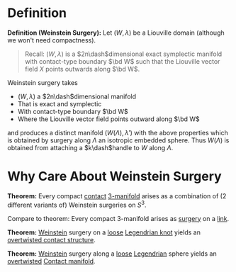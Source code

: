 # Definition

**Definition (Weinstein Surgery):**
Let $(W, \lambda)$ be a Liouville domain (although we won't need compactness).

> Recall: $(W, \lambda)$ is a $2n\dash$dimensional exact symplectic manifold with contact-type boundary $\bd W$ such that the Liouville vector field $X$ points outwards along $\bd W$.

Weinstein surgery takes 

- $(W, \lambda)$ a $2n\dash$dimensional manifold
- That is exact and symplectic
- With contact-type boundary $\bd W$
- Where the Liouville vector field points outward along $\bd W$

and produces a distinct manifold $(W(\Lambda), \lambda')$ with the above properties which is obtained by surgery along $\Lambda$ an isotropic embedded sphere.
Thus $W(\Lambda)$ is obtained from attaching a $k\dash$handle to $W$ along $\Lambda$. 

# Why Care About Weinstein Surgery

**Theorem:** 
Every compact [contact](Subjects/Contact.md) [3-manifold](3-manifold.md) arises as a combination of (2 different variants of) Weinstein surgeries on $S^3$.

Compare to theorem: 
Every compact 3-manifold arises as [surgery](surgery.md) on a [link](link).

**Theorem:** 
[Weinstein](Weinstein.md) surgery on a [loose](loose) [Legendrian knot](Legendrian%20knot) yields an [overtwisted contact structure](overtwisted%20contact%20structure.md).

**Theorem:** 
[Weinstein](Weinstein.md) surgery along a [loose](loose) [Legendrian](Legendrian) sphere yields an [overtwisted](overtwisted%20contact%20structure.md) [Contact manifold](Contact%20manifold).
